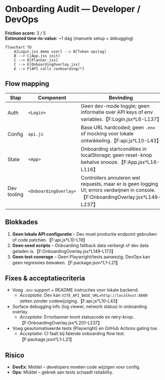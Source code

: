 # Onboarding Audit — Developer / DevOps

**Friction score:** 3 / 5  
**Estimated time-to-value:** ~1 dag (manuele setup + debugging)

```mermaid
flowchart TD
    A[Login.jsx demo user] --> B[Token opslag]
    B --> C[App.jsx init]
    C --> D[Planner.jsx]
    C --> E[OnboardingOverlay.jsx]
    E --> F[API calls /onboarding/*]
```

## Flow mapping
| Stap | Component | Bevinding |
| --- | --- | --- |
| Auth | `<Login>` | Geen dev-mode toggle; geen informatie over API keys of env variables.【F:Login.jsx†L6-L137】 |
| Config | `api.js` | Base URL hardcoded; geen `.env` of mocking voor lokale ontwikkeling.【F:api.js†L10-L43】 |
| State | `<App>` | Onboarding startcondities in localStorage; geen reset-knop behalve snooze.【F:App.jsx†L16-L116】 |
| Dev tooling | `<OnboardingOverlay>` | Controllers annuleren wel requests, maar er is geen logging UI; errors verdwijnen in console.【F:OnboardingOverlay.jsx†L149-L237】 |

## Blokkades
1. **Geen lokale API configuratie** – Dev moet productie endpoint gebruiken of code patchen.【F:api.js†L10-L19】
2. **Geen seed scripts** – Onboarding fallback data verbergt of dev data geladen is.【F:OnboardingOverlay.jsx†L149-L173】
3. **Geen test coverage** – Geen Playwright/tests aanwezig; DevOps kan geen regressies bewaken.【F:package.json†L1-L21】

## Fixes & acceptatiecriteria
- Voeg `.env` support + README instructies voor lokale backend.
  - *Acceptatie*: Dev kan `VITE_API_BASE_URL=http://localhost:8000` zetten zonder codewijziging.【F:api.js†L10-L43】
- Surface debugging info (log viewer, network status) in onboarding overlay.
  - *Acceptatie*: Errorbanner toont statuscode en retry-knop.【F:OnboardingOverlay.jsx†L201-L237】
- Voeg geautomatiseerde tests (Playwright) en GitHub Actions gating toe.
  - *Acceptatie*: CI faalt bij falende onboarding flow test.【F:package.json†L1-L21】

## Risico
- **DevEx**: Middel – developers moeten code wijzigen voor config.
- **Ops**: Middel – gebrek aan tests schaadt reliability.

